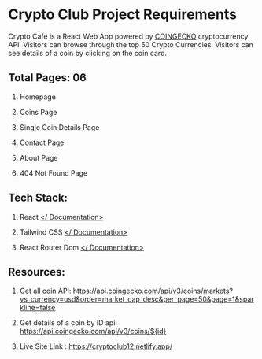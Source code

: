 
# Crypto Club Project Requirements


  

Crypto Cafe is a React Web App powered by [COINGECKO](https://www.coingecko.com/en/api/documentation) cryptocurrency API. Visitors can browse through the top 50 Crypto Currencies. Visitors can see details of a coin by clicking on the coin card.

  

## Total Pages: 06

1.  Homepage
    
2.  Coins Page
    
3.  Single Coin Details Page
    
4.  Contact Page
    
5.  About Page
    
6.  404 Not Found Page
    

  
  

## Tech Stack:

1.  React [</ Documentation>](https://reactjs.org/docs/getting-started.html)
    
2.  Tailwind CSS [</ Documentation>](https://tailwindcss.com/docs/installation)
    
3.  React Router Dom [</ Documentation>](https://reactrouter.com/docs/en/v6/getting-started/overview)
    

  
  

## Resources:

1.  Get all coin API: https://api.coingecko.com/api/v3/coins/markets?vs_currency=usd&order=market_cap_desc&per_page=50&page=1&sparkline=false
    
2.  Get details of a coin by ID api: https://api.coingecko.com/api/v3/coins/${id}
    

3. Live Site Link : https://cryptoclub12.netlify.app/
